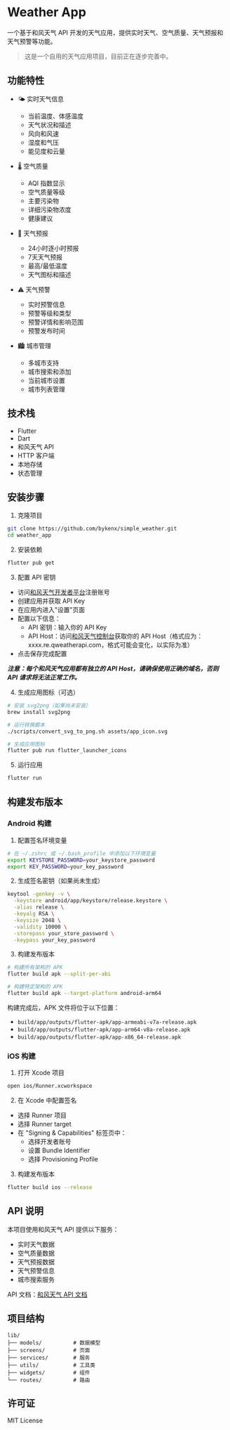 # Weather App

一个基于和风天气 API 开发的天气应用，提供实时天气、空气质量、天气预报和天气预警等功能。

> 这是一个自用的天气应用项目，目前正在逐步完善中。

## 功能特性

- 🌤️ 实时天气信息
  - 当前温度、体感温度
  - 天气状况和描述
  - 风向和风速
  - 湿度和气压
  - 能见度和云量

- 🌡️ 空气质量
  - AQI 指数显示
  - 空气质量等级
  - 主要污染物
  - 详细污染物浓度
  - 健康建议

- 📅 天气预报
  - 24小时逐小时预报
  - 7天天气预报
  - 最高/最低温度
  - 天气图标和描述

- ⚠️ 天气预警
  - 实时预警信息
  - 预警等级和类型
  - 预警详情和影响范围
  - 预警发布时间

- 🏙️ 城市管理
  - 多城市支持
  - 城市搜索和添加
  - 当前城市设置
  - 城市列表管理

## 技术栈

- Flutter
- Dart
- 和风天气 API
- HTTP 客户端
- 本地存储
- 状态管理

## 安装步骤

1. 克隆项目
```bash
git clone https://github.com/bykenx/simple_weather.git
cd weather_app
```

2. 安装依赖
```bash
flutter pub get
```

3. 配置 API 密钥
- 访问[和风天气开发者平台](https://dev.qweather.com/)注册账号
- 创建应用并获取 API Key
- 在应用内进入"设置"页面
- 配置以下信息：
  - API 密钥：输入你的 API Key
  - API Host：访问[和风天气控制台](https://console.qweather.com/setting)获取你的 API Host（格式应为：xxxx.re.qweatherapi.com，格式可能会变化，以实际为准）
- 点击保存完成配置

_**注意：每个和风天气应用都有独立的 API Host，请确保使用正确的域名，否则 API 请求将无法正常工作。**_

4. 生成应用图标（可选）
```bash
# 安装 svg2png（如果尚未安装）
brew install svg2png

# 运行转换脚本
./scripts/convert_svg_to_png.sh assets/app_icon.svg

# 生成应用图标
flutter pub run flutter_launcher_icons
```

5. 运行应用
```bash
flutter run
```

## 构建发布版本

### Android 构建

1. 配置签名环境变量
```bash
# 在 ~/.zshrc 或 ~/.bash_profile 中添加以下环境变量
export KEYSTORE_PASSWORD=your_keystore_password
export KEY_PASSWORD=your_key_password
```

2. 生成签名密钥（如果尚未生成）
```bash
keytool -genkey -v \
  -keystore android/app/keystore/release.keystore \
  -alias release \
  -keyalg RSA \
  -keysize 2048 \
  -validity 10000 \
  -storepass your_store_password \
  -keypass your_key_password
```

3. 构建发布版本
```bash
# 构建所有架构的 APK
flutter build apk --split-per-abi

# 构建特定架构的 APK
flutter build apk --target-platform android-arm64
```

构建完成后，APK 文件将位于以下位置：
- `build/app/outputs/flutter-apk/app-armeabi-v7a-release.apk`
- `build/app/outputs/flutter-apk/app-arm64-v8a-release.apk`
- `build/app/outputs/flutter-apk/app-x86_64-release.apk`

### iOS 构建

1. 打开 Xcode 项目
```bash
open ios/Runner.xcworkspace
```

2. 在 Xcode 中配置签名
- 选择 Runner 项目
- 选择 Runner target
- 在 "Signing & Capabilities" 标签页中：
  - 选择开发者账号
  - 设置 Bundle Identifier
  - 选择 Provisioning Profile

3. 构建发布版本
```bash
flutter build ios --release
```

## API 说明

本项目使用和风天气 API 提供以下服务：
- 实时天气数据
- 空气质量数据
- 天气预报数据
- 天气预警信息
- 城市搜索服务

API 文档：[和风天气 API 文档](https://dev.qweather.com/docs/api/)

## 项目结构

```
lib/
├── models/          # 数据模型
├── screens/         # 页面
├── services/        # 服务
├── utils/           # 工具类
├── widgets/         # 组件
└── routes/          # 路由
```

## 许可证

MIT License